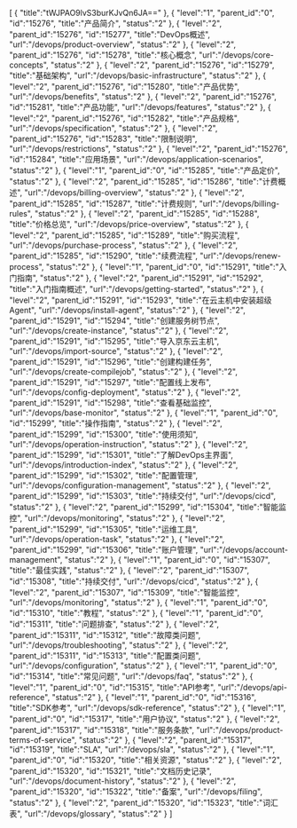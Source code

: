 [
	{
		"title":"tWJPAO9lvS3burKJvQn6JA=="
	},
	{
		"level":"1",
		"parent_id":"0",
		"id":"15276",
		"title":"产品简介",
		"status":"2"
	},
	{
		"level":"2",
		"parent_id":"15276",
		"id":"15277",
		"title":"DevOps概述",
		"url":"/devops/product-overview",
		"status":"2"
	},
	{
		"level":"2",
		"parent_id":"15276",
		"id":"15278",
		"title":"核心概念",
		"url":"/devops/core-concepts",
		"status":"2"
	},
	{
		"level":"2",
		"parent_id":"15276",
		"id":"15279",
		"title":"基础架构",
		"url":"/devops/basic-infrastructure",
		"status":"2"
	},
	{
		"level":"2",
		"parent_id":"15276",
		"id":"15280",
		"title":"产品优势",
		"url":"/devops/benefits",
		"status":"2"
	},
	{
		"level":"2",
		"parent_id":"15276",
		"id":"15281",
		"title":"产品功能",
		"url":"/devops/features",
		"status":"2"
	},
	{
		"level":"2",
		"parent_id":"15276",
		"id":"15282",
		"title":"产品规格",
		"url":"/devops/specification",
		"status":"2"
	},
	{
		"level":"2",
		"parent_id":"15276",
		"id":"15283",
		"title":"限制说明",
		"url":"/devops/restrictions",
		"status":"2"
	},
	{
		"level":"2",
		"parent_id":"15276",
		"id":"15284",
		"title":"应用场景",
		"url":"/devops/application-scenarios",
		"status":"2"
	},
	{
		"level":"1",
		"parent_id":"0",
		"id":"15285",
		"title":"产品定价",
		"status":"2"
	},
	{
		"level":"2",
		"parent_id":"15285",
		"id":"15286",
		"title":"计费概述",
		"url":"/devops/billing-overview",
		"status":"2"
	},
	{
		"level":"2",
		"parent_id":"15285",
		"id":"15287",
		"title":"计费规则",
		"url":"/devops/billing-rules",
		"status":"2"
	},
	{
		"level":"2",
		"parent_id":"15285",
		"id":"15288",
		"title":"价格总览",
		"url":"/devops/price-overview",
		"status":"2"
	},
	{
		"level":"2",
		"parent_id":"15285",
		"id":"15289",
		"title":"购买流程",
		"url":"/devops/purchase-process",
		"status":"2"
	},
	{
		"level":"2",
		"parent_id":"15285",
		"id":"15290",
		"title":"续费流程",
		"url":"/devops/renew-process",
		"status":"2"
	},
	{
		"level":"1",
		"parent_id":"0",
		"id":"15291",
		"title":"入门指南",
		"status":"2"
	},
	{
		"level":"2",
		"parent_id":"15291",
		"id":"15292",
		"title":"入门指南概述",
		"url":"/devops/getting-started",
		"status":"2"
	},
	{
		"level":"2",
		"parent_id":"15291",
		"id":"15293",
		"title":"在云主机中安装超级Agent",
		"url":"/devops/install-agent",
		"status":"2"
	},
	{
		"level":"2",
		"parent_id":"15291",
		"id":"15294",
		"title":"创建服务树节点",
		"url":"/devops/create-instance",
		"status":"2"
	},
	{
		"level":"2",
		"parent_id":"15291",
		"id":"15295",
		"title":"导入京东云主机",
		"url":"/devops/import-source",
		"status":"2"
	},
	{
		"level":"2",
		"parent_id":"15291",
		"id":"15296",
		"title":"创建构建任务",
		"url":"/devops/create-compilejob",
		"status":"2"
	},
	{
		"level":"2",
		"parent_id":"15291",
		"id":"15297",
		"title":"配置线上发布",
		"url":"/devops/config-deployment",
		"status":"2"
	},
	{
		"level":"2",
		"parent_id":"15291",
		"id":"15298",
		"title":"查看基础监控",
		"url":"/devops/base-monitor",
		"status":"2"
	},
	{
		"level":"1",
		"parent_id":"0",
		"id":"15299",
		"title":"操作指南",
		"status":"2"
	},
	{
		"level":"2",
		"parent_id":"15299",
		"id":"15300",
		"title":"使用须知",
		"url":"/devops/operation-instruction",
		"status":"2"
	},
	{
		"level":"2",
		"parent_id":"15299",
		"id":"15301",
		"title":"了解DevOps主界面",
		"url":"/devops/introduction-index",
		"status":"2"
	},
	{
		"level":"2",
		"parent_id":"15299",
		"id":"15302",
		"title":"配置管理",
		"url":"/devops/configuration-management",
		"status":"2"
	},
	{
		"level":"2",
		"parent_id":"15299",
		"id":"15303",
		"title":"持续交付",
		"url":"/devops/cicd",
		"status":"2"
	},
	{
		"level":"2",
		"parent_id":"15299",
		"id":"15304",
		"title":"智能监控",
		"url":"/devops/monitoring",
		"status":"2"
	},
	{
		"level":"2",
		"parent_id":"15299",
		"id":"15305",
		"title":"运维工具",
		"url":"/devops/operation-task",
		"status":"2"
	},
	{
		"level":"2",
		"parent_id":"15299",
		"id":"15306",
		"title":"账户管理",
		"url":"/devops/account-management",
		"status":"2"
	},
	{
		"level":"1",
		"parent_id":"0",
		"id":"15307",
		"title":"最佳实践",
		"status":"2"
	},
	{
		"level":"2",
		"parent_id":"15307",
		"id":"15308",
		"title":"持续交付",
		"url":"/devops/cicd",
		"status":"2"
	},
	{
		"level":"2",
		"parent_id":"15307",
		"id":"15309",
		"title":"智能监控",
		"url":"/devops/monitoring",
		"status":"2"
	},
	{
		"level":"1",
		"parent_id":"0",
		"id":"15310",
		"title":"教程",
		"status":"2"
	},
	{
		"level":"1",
		"parent_id":"0",
		"id":"15311",
		"title":"问题排查",
		"status":"2"
	},
	{
		"level":"2",
		"parent_id":"15311",
		"id":"15312",
		"title":"故障类问题",
		"url":"/devops/troubleshooting",
		"status":"2"
	},
	{
		"level":"2",
		"parent_id":"15311",
		"id":"15313",
		"title":"配置类问题",
		"url":"/devops/configuration",
		"status":"2"
	},
	{
		"level":"1",
		"parent_id":"0",
		"id":"15314",
		"title":"常见问题",
		"url":"/devops/faq",
		"status":"2"
	},
	{
		"level":"1",
		"parent_id":"0",
		"id":"15315",
		"title":"API参考",
		"url":"/devops/api-reference",
		"status":"2"
	},
	{
		"level":"1",
		"parent_id":"0",
		"id":"15316",
		"title":"SDK参考",
		"url":"/devops/sdk-reference",
		"status":"2"
	},
	{
		"level":"1",
		"parent_id":"0",
		"id":"15317",
		"title":"用户协议",
		"status":"2"
	},
	{
		"level":"2",
		"parent_id":"15317",
		"id":"15318",
		"title":"服务条款",
		"url":"/devops/product-terms-of-service",
		"status":"2"
	},
	{
		"level":"2",
		"parent_id":"15317",
		"id":"15319",
		"title":"SLA",
		"url":"/devops/sla",
		"status":"2"
	},
	{
		"level":"1",
		"parent_id":"0",
		"id":"15320",
		"title":"相关资源",
		"status":"2"
	},
	{
		"level":"2",
		"parent_id":"15320",
		"id":"15321",
		"title":"文档历史记录",
		"url":"/devops/document-history",
		"status":"2"
	},
	{
		"level":"2",
		"parent_id":"15320",
		"id":"15322",
		"title":"备案",
		"url":"/devops/filing",
		"status":"2"
	},
	{
		"level":"2",
		"parent_id":"15320",
		"id":"15323",
		"title":"词汇表",
		"url":"/devops/glossary",
		"status":"2"
	}
]